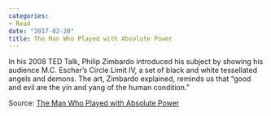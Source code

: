 ```yaml
---
categories:
- Read
date: "2017-02-20"
title: The Man Who Played with Absolute Power
---
```


In his 2008 TED Talk, Philip Zimbardo introduced his subject by showing his audience M.C. Escher’s Circle Limit IV, a set of black and white tessellated angels and demons. The art, Zimbardo explained, reminds us that “good and evil are the yin and yang of the human condition.”

Source: [The Man Who Played with Absolute Power](http://m.nautil.us/issue/45/power/the-man-who-played-with-absolute-power)
